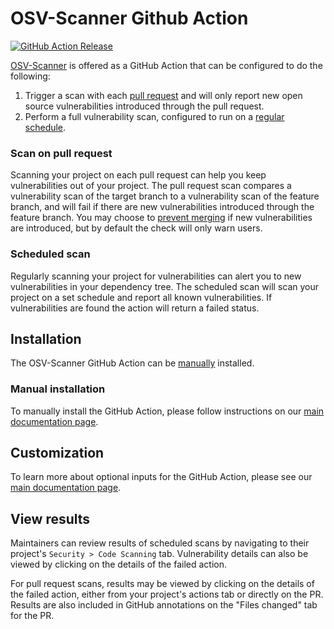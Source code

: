 # OSV-Scanner Github Action

[![GitHub Action Release](https://img.shields.io/github/v/release/google/osv-scanner)](https://github.com/google/osv-scanner-action/)
<!-- Uses the osv-scanner release version -->

[OSV-Scanner](https://google.github.io/osv-scanner/) is offered as a GitHub Action that can be configured to do the following:

1. Trigger a scan with each [pull request](#scan-on-pull-request) and will only report new open source vulnerabilities introduced through the pull request.
2. Perform a full vulnerability scan, configured to run on a [regular schedule](#scheduled-scan).


### Scan on pull request
Scanning your project on each pull request can help you keep vulnerabilities out of your project. The pull request scan compares a vulnerability scan of the target branch to a vulnerability scan of the feature branch, and will fail if there are new vulnerabilities introduced through the feature branch. You may choose to [prevent merging](https://docs.github.com/en/repositories/configuring-branches-and-merges-in-your-repository/managing-protected-branches/about-protected-branches#require-status-checks-before-merging) if new vulnerabilities are introduced, but by default the check will only warn users.

### Scheduled scan
Regularly scanning your project for vulnerabilities can alert you to new vulnerabilities in your dependency tree. The scheduled scan will scan your project on a set schedule and report all known vulnerabilities. If vulnerabilities are found the action will return a failed status.

## Installation

The OSV-Scanner GitHub Action can be [manually](#manual-installation) installed. 

<!-- The OSV-Scanner GitHub Action can be [automatically](#automatic-installation) or [manually](#manual-installation) installed.  -->

<!-- ### Automatic installation

1) From your GitHub project's main page, click “Actions” tab in the navigation bar.

![Select the actions tab on the repository navigation bar.](./images/actions-tab.png)

2) Scroll to the "Security actions" section and click on "View all". This will take you to a url in the form `https://www.github.com/{username}/{repository}/actions/new?category=security` 

![Image indicates the location of the security actions section and the "view all" link.](./images/security-actions.png)

3) Search for "OSV-Scanner". 

![Image shows the GitHub Actions search bar.](./images/osv-scanner-search.png)

4) Choose the "OSV-Scanner" from the list of workflows, and then click “Configure”.

TODO: Insert image

5) Commit the changes.

TODO: Insert image

6) Configure the workflow

The automatically installed GitHub Action includes functionality for both a [scheduled scan](#scheduled-scan) and a [scan on pull request](#scan-on-pull-request). 

If you only want a scheduled scan, you can comment out the "scan-pr" job and only run the action on "schedule" and on "push". 

If you only want to run a scan on pull request, you can comment out the "scan-scheduled" job and only run the action on "pull request" and "merge group". 

If you want both, you can leave the action as is. If you want these functionalities to be seperate for tracking purposes, we recommend following the [manual installation instructions](#manual-installation).  -->

### Manual installation

To manually install the GitHub Action, please follow instructions on our [main documentation page](https://google.github.io/osv-scanner/github-action/).

## Customization

To learn more about optional inputs for the GitHub Action, please see our [main documentation page](https://google.github.io/osv-scanner/github-action/#customization).

## View results

Maintainers can review results of scheduled scans by navigating to their project's `Security > Code Scanning` tab. Vulnerability details can also be viewed by clicking on the details of the failed action.

For pull request scans, results may be viewed by clicking on the details of the failed action, either from your project's actions tab or directly on the PR. Results are also included in GitHub annotations on the "Files changed" tab for the PR.
